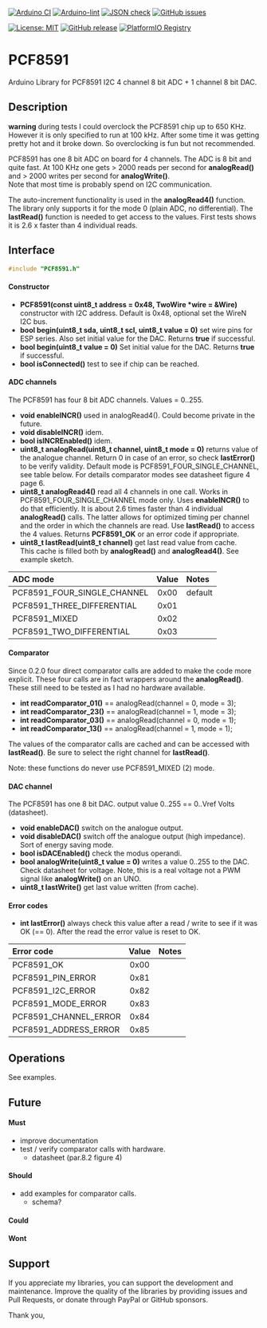 
[![Arduino CI](https://github.com/RobTillaart/PCF8591/workflows/Arduino%20CI/badge.svg)](https://github.com/marketplace/actions/arduino_ci)
[![Arduino-lint](https://github.com/RobTillaart/PCF8591/actions/workflows/arduino-lint.yml/badge.svg)](https://github.com/RobTillaart/PCF8591/actions/workflows/arduino-lint.yml)
[![JSON check](https://github.com/RobTillaart/PCF8591/actions/workflows/jsoncheck.yml/badge.svg)](https://github.com/RobTillaart/PCF8591/actions/workflows/jsoncheck.yml)
[![GitHub issues](https://img.shields.io/github/issues/RobTillaart/PCF8591.svg)](https://github.com/RobTillaart/PCF8591/issues)

[![License: MIT](https://img.shields.io/badge/license-MIT-green.svg)](https://github.com/RobTillaart/PCF8591/blob/master/LICENSE)
[![GitHub release](https://img.shields.io/github/release/RobTillaart/PCF8591.svg?maxAge=3600)](https://github.com/RobTillaart/PCF8591/releases)
[![PlatformIO Registry](https://badges.registry.platformio.org/packages/robtillaart/library/PCF8591.svg)](https://registry.platformio.org/libraries/robtillaart/PCF8591)


# PCF8591

Arduino Library for PCF8591 I2C 4 channel 8 bit ADC + 1 channel 8 bit DAC.


## Description

**warning** during tests I could overclock the PCF8591 chip up to 650 KHz.
However it is only specified to run at 100 kHz. 
After some time it was getting pretty hot and it broke down. 
So overclocking is fun but not recommended.

PCF8591 has one 8 bit ADC on board for 4 channels. The ADC is 8 bit and quite fast.
At 100 KHz one gets \> 2000 reads per second for **analogRead()** and 
\> 2000 writes per second for **analogWrite()**.  
Note that most time is probably spend on I2C communication.

The auto-increment functionality is used in the **analogRead4()** function.
The library only supports it for the mode 0 (plain ADC, no differential). 
The **lastRead()** function is needed to get access to the values.
First tests shows it is 2.6 x faster than 4 individual reads.


## Interface

```cpp
#include "PCF8591.h"
```


#### Constructor

- **PCF8591(const uint8_t address = 0x48, TwoWire \*wire = &Wire)** constructor with I2C address.
Default is 0x48, optional set the WireN I2C bus.
- **bool begin(uint8_t sda, uint8_t scl, uint8_t value = 0)** set wire pins for ESP series.
Also set initial value for the DAC. 
Returns **true** if successful.
- **bool begin(uint8_t value = 0)** Set initial value for the DAC. 
Returns **true** if successful.
- **bool isConnected()** test to see if chip can be reached.


#### ADC channels

The PCF8591 has four 8 bit ADC channels. Values = 0..255.

- **void enableINCR()** used in analogRead4(). 
Could become private in the future.
- **void disableINCR()** idem.
- **bool isINCREnabled()** idem.
- **uint8_t analogRead(uint8_t channel, uint8_t mode = 0)** returns value of the analogue channel.
Return 0 in case of an error, so check **lastError()** to be verify validity.
Default mode is PCF8591_FOUR_SINGLE_CHANNEL, see table below.
For details comparator modes see datasheet figure 4 page 6.
- **uint8_t analogRead4()** read all 4 channels in one call.
Works in PCF8591_FOUR_SINGLE_CHANNEL mode only.
Uses **enableINCR()** to do that efficiently. 
It is about 2.6 times faster than 4 individual **analogRead()** calls.
The latter allows for optimized timing per channel and the order 
in which the channels are read.
Use **lastRead()** to access the 4 values.
Returns **PCF8591_OK** or an error code if appropriate.
- **uint8_t lastRead(uint8_t channel)** get last read value from cache.  
This cache is filled both by **analogRead()** and **analogRead4()**. 
See example sketch.


|  ADC mode                     |  Value  |  Notes    |
|:------------------------------|:-------:|:----------|
|  PCF8591_FOUR_SINGLE_CHANNEL  |  0x00   |  default  |
|  PCF8591_THREE_DIFFERENTIAL   |  0x01   |
|  PCF8591_MIXED                |  0x02   |
|  PCF8591_TWO_DIFFERENTIAL     |  0x03   |


#### Comparator

Since 0.2.0 four direct comparator calls are added to make the code more explicit.
These four calls are in fact wrappers around the **analogRead()**.
These still need to be tested as I had no hardware available.

- **int readComparator_01()** == analogRead(channel = 0, mode = 3);
- **int readComparator_23()** == analogRead(channel = 1, mode = 3);
- **int readComparator_03()** == analogRead(channel = 0, mode = 1);
- **int readComparator_13()** == analogRead(channel = 1, mode = 1);

The values of the comparator calls are cached and can be accessed with **lastRead()**.
Be sure to select the right channel for **lastRead()**.

Note: these functions do never use PCF8591_MIXED (2) mode.


#### DAC channel

The PCF8591 has one 8 bit DAC. output value 0..255 == 0..Vref Volts (datasheet).

- **void enableDAC()** switch on the analogue output.
- **void disableDAC()** switch off the analogue output (high impedance). Sort of energy saving mode.
- **bool isDACEnabled()** check the modus operandi.
- **bool analogWrite(uint8_t value = 0)** writes a value 0..255 to the DAC. Check datasheet for voltage.
Note, this is a real voltage not a PWM signal like **analogWrite()** on an UNO.
- **uint8_t lastWrite()** get last value written (from cache).


#### Error codes

- **int lastError()** always check this value after a read / write to see if it was OK (== 0).
After the read the error value is reset to OK.

|  Error code             |  Value  |  Notes  |
|:------------------------|:-------:|:--------|
|  PCF8591_OK             |  0x00   |
|  PCF8591_PIN_ERROR      |  0x81   |
|  PCF8591_I2C_ERROR      |  0x82   |
|  PCF8591_MODE_ERROR     |  0x83   |
|  PCF8591_CHANNEL_ERROR  |  0x84   |
|  PCF8591_ADDRESS_ERROR  |  0x85   |


## Operations

See examples.


## Future

#### Must

- improve documentation
- test / verify comparator calls with hardware.
  - datasheet (par.8.2 figure 4)

#### Should

- add examples for comparator calls.
  - schema?


#### Could


#### Wont


## Support

If you appreciate my libraries, you can support the development and maintenance.
Improve the quality of the libraries by providing issues and Pull Requests, or
donate through PayPal or GitHub sponsors.

Thank you,


